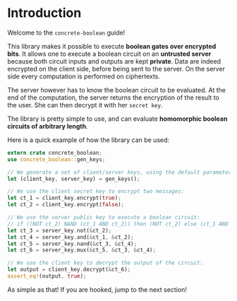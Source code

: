 # Introduction

Welcome to the `concrete-boolean` guide!

This library makes it possible to execute **boolean gates over encrypted bits**.
It allows one to execute a boolean circuit on an **untrusted server** because both circuit inputs and
outputs are kept **private**.
Data are indeed encrypted on the client side, before being sent to the server.
On the server side every computation is performed on ciphertexts.

The server however has to know the boolean circuit to be evaluated.
At the end of the computation, the server returns the encryption of the result to the user.
She can then decrypt it with her `secret key`.

The library is pretty simple to use, and can evaluate **homomorphic boolean circuits of arbitrary
length**.

Here is a quick example of how the library can be used:

```rust
extern crate concrete_boolean;
use concrete_boolean::gen_keys;

// We generate a set of client/server keys, using the default parameters:
let (client_key, server_key) = gen_keys();

// We use the client secret key to encrypt two messages:
let ct_1 = client_key.encrypt(true);
let ct_2 = client_key.encrypt(false);

// We use the server public key to execute a boolean circuit:
// if ((NOT ct_2) NAND (ct_1 AND ct_2)) then (NOT ct_2) else (ct_1 AND ct_2)
let ct_3 = server_key.not(&ct_2);
let ct_4 = server_key.and(&ct_1, &ct_2);
let ct_5 = server_key.nand(&ct_3, &ct_4);
let ct_6 = server_key.mux(&ct_5, &ct_3, &ct_4);

// We use the client key to decrypt the output of the circuit:
let output = client_key.decrypt(&ct_6);
assert_eq!(output, true);
```

As simple as that! If you are hooked, jump to the next section!
